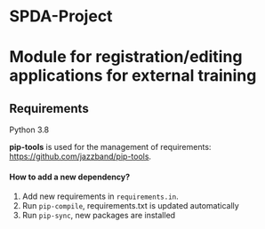 # SPDA-Project
# Module for registration/editing applications for external training

## Requirements

Python 3.8

**pip-tools** is used for the management of requirements: https://github.com/jazzband/pip-tools.

#### How to add a new dependency?

1. Add new requirements in `requirements.in`.
2. Run ``pip-compile``, requirements.txt is updated automatically
3. Run ``pip-sync``, new packages are installed